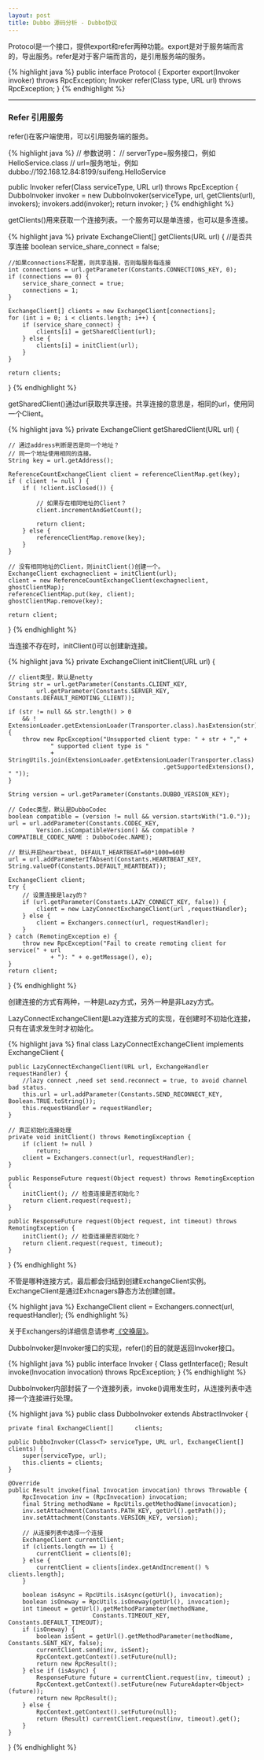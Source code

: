 ```yaml
---
layout: post
title: Dubbo 源码分析 - Dubbo协议
---
```


Protocol是一个接口，提供export和refer两种功能。export是对于服务端而言的，导出服务。refer是对于客户端而言的，是引用服务端的服务。

{% highlight java %}
public interface Protocol {
    <T> Exporter<T> export(Invoker<T> invoker) throws RpcException;
    <T> Invoker<T> refer(Class<T> type, URL url) throws RpcException;
}
{% endhighlight %}


---

### Refer 引用服务

refer()在客户端使用，可以引用服务端的服务。

{% highlight java %}
// 参数说明：
// serverType=服务接口，例如HelloService.class
// url=服务地址，例如dubbo://192.168.12.84:8199/suifeng.HelloService

public <T> Invoker<T> refer(Class<T> serviceType, URL url) throws RpcException {
    DubboInvoker<T> invoker = new DubboInvoker<T>(serviceType, url, getClients(url), invokers);
    invokers.add(invoker);
    return invoker;
}
{% endhighlight %}


getClients()用来获取一个连接列表。一个服务可以是单连接，也可以是多连接。

{% highlight java %}
private ExchangeClient[] getClients(URL url) {
    //是否共享连接
    boolean service_share_connect = false;

    //如果connections不配置，则共享连接，否则每服务每连接
    int connections = url.getParameter(Constants.CONNECTIONS_KEY, 0);    
    if (connections == 0) {
        service_share_connect = true;
        connections = 1;
    }
    
    ExchangeClient[] clients = new ExchangeClient[connections];
    for (int i = 0; i < clients.length; i++) {
        if (service_share_connect) {
            clients[i] = getSharedClient(url);
        } else {
            clients[i] = initClient(url);
        }
    }

    return clients;
}
{% endhighlight %}


getSharedClient()通过url获取共享连接。共享连接的意思是，相同的url，使用同一个Client。

{% highlight java %}
private ExchangeClient getSharedClient(URL url) {
    
    // 通过address判断是否是同一个地址？
    // 同一个地址使用相同的连接。
    String key = url.getAddress();

    ReferenceCountExchangeClient client = referenceClientMap.get(key);
    if ( client != null ) {
        if ( !client.isClosed()) {

            // 如果存在相同地址的Client？
            client.incrementAndGetCount();

            return client;
        } else {
            referenceClientMap.remove(key);
        }
    }

    // 没有相同地址的Client，则initClient()创建一个。
    ExchangeClient exchagneclient = initClient(url);    
    client = new ReferenceCountExchangeClient(exchagneclient, ghostClientMap);
    referenceClientMap.put(key, client);
    ghostClientMap.remove(key);

    return client; 
}
{% endhighlight %}


当连接不存在时，initClient()可以创建新连接。

{% highlight java %}
private ExchangeClient initClient(URL url) {
    
    // client类型，默认是netty
    String str = url.getParameter(Constants.CLIENT_KEY, 
            url.getParameter(Constants.SERVER_KEY, Constants.DEFAULT_REMOTING_CLIENT));

    if (str != null && str.length() > 0 
        && ! ExtensionLoader.getExtensionLoader(Transporter.class).hasExtension(str)) {
        throw new RpcException("Unsupported client type: " + str + "," +
                " supported client type is " 
                + StringUtils.join(ExtensionLoader.getExtensionLoader(Transporter.class)
                                                .getSupportedExtensions(), " "));
    }

    String version = url.getParameter(Constants.DUBBO_VERSION_KEY);

    // Codec类型，默认是DubboCodec
    boolean compatible = (version != null && version.startsWith("1.0."));
    url = url.addParameter(Constants.CODEC_KEY, 
            Version.isCompatibleVersion() && compatible ? COMPATIBLE_CODEC_NAME : DubboCodec.NAME);
    
    // 默认开启heartbeat, DEFAULT_HEARTBEAT=60*1000=60秒
    url = url.addParameterIfAbsent(Constants.HEARTBEAT_KEY, String.valueOf(Constants.DEFAULT_HEARTBEAT));
    
    ExchangeClient client;
    try {
        // 设置连接是lazy的？
        if (url.getParameter(Constants.LAZY_CONNECT_KEY, false)) {
            client = new LazyConnectExchangeClient(url ,requestHandler);
        } else {
            client = Exchangers.connect(url, requestHandler);
        }
    } catch (RemotingException e) {
        throw new RpcException("Fail to create remoting client for service(" + url
                + "): " + e.getMessage(), e);
    }
    return client;
}
{% endhighlight %}


创建连接的方式有两种，一种是Lazy方式，另外一种是非Lazy方式。

LazyConnectExchangeClient是Lazy连接方式的实现，在创建时不初始化连接，只有在请求发生时才初始化。

{% highlight java %}
final class LazyConnectExchangeClient implements ExchangeClient {
    
    public LazyConnectExchangeClient(URL url, ExchangeHandler requestHandler) {
        //lazy connect ,need set send.reconnect = true, to avoid channel bad status. 
        this.url = url.addParameter(Constants.SEND_RECONNECT_KEY, Boolean.TRUE.toString());
        this.requestHandler = requestHandler;
    }
    
    // 真正初始化连接处理
    private void initClient() throws RemotingException {
        if (client != null )
            return;
        client = Exchangers.connect(url, requestHandler);
    }

    public ResponseFuture request(Object request) throws RemotingException {
        initClient(); // 检查连接是否初始化？
        return client.request(request);
    }

    public ResponseFuture request(Object request, int timeout) throws RemotingException {
        initClient(); // 检查连接是否初始化？
        return client.request(request, timeout);
    }
}
{% endhighlight %}


不管是哪种连接方式，最后都会归结到创建ExchangeClient实例。ExchangeClient是通过Exhcnagers静态方法创建创建。

{% highlight java %}
ExchangeClient client = Exchangers.connect(url, requestHandler);
{% endhighlight %}

关于Exchangers的详细信息请参考[《交换层》](/2017/06/01/dubbo-source-exchangers)。


DubboInvoker是Invoker接口的实现，refer()的目的就是返回Invoker接口。

{% highlight java %}
public interface Invoker<T> {
    Class<T> getInterface();
    Result invoke(Invocation invocation) throws RpcException;
}
{% endhighlight %}


DubboInvoker内部封装了一个连接列表，invoke()调用发生时，从连接列表中选择一个连接进行处理。

{% highlight java %}
public class DubboInvoker<T> extends AbstractInvoker<T> {

    private final ExchangeClient[]      clients;
    
    public DubboInvoker(Class<T> serviceType, URL url, ExchangeClient[] clients) {
        super(serviceType, url);
        this.clients = clients;
    }

    @Override
    public Result invoke(final Invocation invocation) throws Throwable {
        RpcInvocation inv = (RpcInvocation) invocation;
        final String methodName = RpcUtils.getMethodName(invocation);
        inv.setAttachment(Constants.PATH_KEY, getUrl().getPath());
        inv.setAttachment(Constants.VERSION_KEY, version);
        
        // 从连接列表中选择一个连接
        ExchangeClient currentClient;
        if (clients.length == 1) {
            currentClient = clients[0];
        } else {
            currentClient = clients[index.getAndIncrement() % clients.length];
        }

        boolean isAsync = RpcUtils.isAsync(getUrl(), invocation);
        boolean isOneway = RpcUtils.isOneway(getUrl(), invocation);
        int timeout = getUrl().getMethodParameter(methodName, 
                            Constants.TIMEOUT_KEY, Constants.DEFAULT_TIMEOUT);
        if (isOneway) {
            boolean isSent = getUrl().getMethodParameter(methodName, Constants.SENT_KEY, false);
            currentClient.send(inv, isSent);
            RpcContext.getContext().setFuture(null);
            return new RpcResult();
        } else if (isAsync) {
            ResponseFuture future = currentClient.request(inv, timeout) ;
            RpcContext.getContext().setFuture(new FutureAdapter<Object>(future));
            return new RpcResult();
        } else {
            RpcContext.getContext().setFuture(null);
            return (Result) currentClient.request(inv, timeout).get();
        }
    }
}
{% endhighlight %}